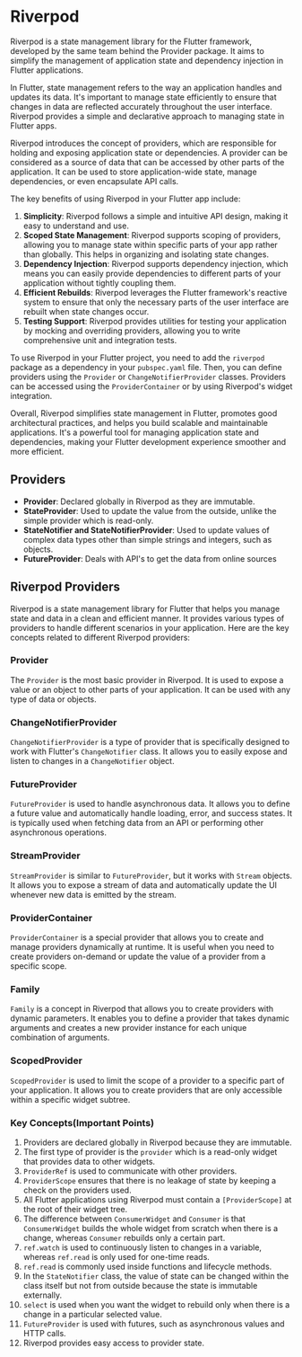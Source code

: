 # Riverpod

Riverpod is a state management library for the Flutter framework, developed by the same team behind the Provider package. It aims to simplify the management of application state and dependency injection in Flutter applications.

In Flutter, state management refers to the way an application handles and updates its data. It's important to manage state efficiently to ensure that changes in data are reflected accurately throughout the user interface. Riverpod provides a simple and declarative approach to managing state in Flutter apps.

Riverpod introduces the concept of providers, which are responsible for holding and exposing application state or dependencies. A provider can be considered as a source of data that can be accessed by other parts of the application. It can be used to store application-wide state, manage dependencies, or even encapsulate API calls.

The key benefits of using Riverpod in your Flutter app include:

1. **Simplicity**: Riverpod follows a simple and intuitive API design, making it easy to understand and use.
2. **Scoped State Management**: Riverpod supports scoping of providers, allowing you to manage state within specific parts of your app rather than globally. This helps in organizing and isolating state changes.
3. **Dependency Injection**: Riverpod supports dependency injection, which means you can easily provide dependencies to different parts of your application without tightly coupling them.
4. **Efficient Rebuilds**: Riverpod leverages the Flutter framework's reactive system to ensure that only the necessary parts of the user interface are rebuilt when state changes occur.
5. **Testing Support**: Riverpod provides utilities for testing your application by mocking and overriding providers, allowing you to write comprehensive unit and integration tests.

To use Riverpod in your Flutter project, you need to add the `riverpod` package as a dependency in your `pubspec.yaml` file. Then, you can define providers using the `Provider` or `ChangeNotifierProvider` classes. Providers can be accessed using the `ProviderContainer` or by using Riverpod's widget integration.

Overall, Riverpod simplifies state management in Flutter, promotes good architectural practices, and helps you build scalable and maintainable applications. It's a powerful tool for managing application state and dependencies, making your Flutter development experience smoother and more efficient.


## Providers

- **Provider**: Declared globally in Riverpod as they are immutable.
- **StateProvider**: Used to update the value from the outside, unlike the simple provider which is read-only.
- **StateNotifier and StateNotifierProvider**: Used to update values of complex data types other than simple strings and integers, such as objects.
- **FutureProvider**: Deals with API's to get the data from online sources

## Riverpod Providers

Riverpod is a state management library for Flutter that helps you manage state and data in a clean and efficient manner. It provides various types of providers to handle different scenarios in your application. Here are the key concepts related to different Riverpod providers:

### Provider
The `Provider` is the most basic provider in Riverpod. It is used to expose a value or an object to other parts of your application. It can be used with any type of data or objects.

### ChangeNotifierProvider
`ChangeNotifierProvider` is a type of provider that is specifically designed to work with Flutter's `ChangeNotifier` class. It allows you to easily expose and listen to changes in a `ChangeNotifier` object.

### FutureProvider
`FutureProvider` is used to handle asynchronous data. It allows you to define a future value and automatically handle loading, error, and success states. It is typically used when fetching data from an API or performing other asynchronous operations.

### StreamProvider
`StreamProvider` is similar to `FutureProvider`, but it works with `Stream` objects. It allows you to expose a stream of data and automatically update the UI whenever new data is emitted by the stream.

### ProviderContainer
`ProviderContainer` is a special provider that allows you to create and manage providers dynamically at runtime. It is useful when you need to create providers on-demand or update the value of a provider from a specific scope.

### Family
`Family` is a concept in Riverpod that allows you to create providers with dynamic parameters. It enables you to define a provider that takes dynamic arguments and creates a new provider instance for each unique combination of arguments.

### ScopedProvider
`ScopedProvider` is used to limit the scope of a provider to a specific part of your application. It allows you to create providers that are only accessible within a specific widget subtree.




### Key Concepts(Important Points)

1. Providers are declared globally in Riverpod because they are immutable.
2. The first type of provider is the `provider` which is a read-only widget that provides data to other widgets.
3. `ProviderRef` is used to communicate with other providers.
4. `ProviderScope` ensures that there is no leakage of state by keeping a check on the providers used.
5. All Flutter applications using Riverpod must contain a `[ProviderScope]` at the root of their widget tree.
6. The difference between `ConsumerWidget` and `Consumer` is that `ConsumerWidget` builds the whole widget from scratch when there is a change, whereas `Consumer` rebuilds only a certain part.
7. `ref.watch` is used to continuously listen to changes in a variable, whereas `ref.read` is only used for one-time reads.
8. `ref.read` is commonly used inside functions and lifecycle methods.
9. In the `StateNotifier` class, the value of state can be changed within the class itself but not from outside because the state is immutable externally.
10. `select` is used when you want the widget to rebuild only when there is a change in a particular selected value.
11. `FutureProvider` is used with futures, such as asynchronous values and HTTP calls.
12. Riverpod provides easy access to provider state.




